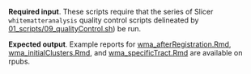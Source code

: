 __Required input__. These scripts require that the series of Slicer `whitematteranalysis` quality control scripts delineated by [01_scripts/09_qualityControl.sh](https://github.com/navonacalarco/Slicer/blob/master/01_scripts/09_qualityControl.sh)) be run.

__Expected output__. Example reports for [wma_afterRegistration.Rmd](https://github.com/navonacalarco/Slicer/blob/master/02_visualization/01_visualization_wma_afterRegistration.Rmd), [wma_initialClusters.Rmd](https://github.com/navonacalarco/Slicer/blob/master/02_visualization/02_visualization_wma_initialClusters.Rmd), and [wma_specificTract.Rmd](https://github.com/navonacalarco/Slicer/blob/master/02_visualization/03_visualization_wma_specificTract.Rmd) are available on rpubs.
